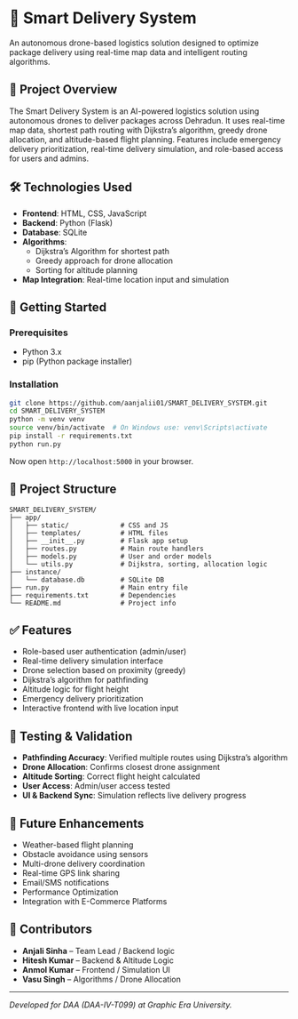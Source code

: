 # 🚁 Smart Delivery System

An autonomous drone-based logistics solution designed to optimize package delivery using real-time map data and intelligent routing algorithms.

## 📌 Project Overview

The Smart Delivery System is an AI-powered logistics solution using autonomous drones to deliver packages across Dehradun. It uses real-time map data, shortest path routing with Dijkstra’s algorithm, greedy drone allocation, and altitude-based flight planning. Features include emergency delivery prioritization, real-time delivery simulation, and role-based access for users and admins.

## 🛠️ Technologies Used

- **Frontend**: HTML, CSS, JavaScript
- **Backend**: Python (Flask)
- **Database**: SQLite
- **Algorithms**:
  - Dijkstra’s Algorithm for shortest path
  - Greedy approach for drone allocation
  - Sorting for altitude planning
- **Map Integration**: Real-time location input and simulation

## 🚀 Getting Started

### Prerequisites

- Python 3.x
- pip (Python package installer)

### Installation

```bash
git clone https://github.com/aanjalii01/SMART_DELIVERY_SYSTEM.git
cd SMART_DELIVERY_SYSTEM
python -m venv venv
source venv/bin/activate  # On Windows use: venv\Scripts\activate
pip install -r requirements.txt
python run.py
```

Now open `http://localhost:5000` in your browser.

## 📂 Project Structure

```
SMART_DELIVERY_SYSTEM/
├── app/
│   ├── static/             # CSS and JS
│   ├── templates/          # HTML files
│   ├── __init__.py         # Flask app setup
│   ├── routes.py           # Main route handlers
│   ├── models.py           # User and order models
│   └── utils.py            # Dijkstra, sorting, allocation logic
├── instance/
│   └── database.db         # SQLite DB
├── run.py                  # Main entry file
├── requirements.txt        # Dependencies
└── README.md               # Project info
```

## ✅ Features

- Role-based user authentication (admin/user)
- Real-time delivery simulation interface
- Drone selection based on proximity (greedy)
- Dijkstra’s algorithm for pathfinding
- Altitude logic for flight height
- Emergency delivery prioritization
- Interactive frontend with live location input

## 🧪 Testing & Validation

- **Pathfinding Accuracy**: Verified multiple routes using Dijkstra’s algorithm
- **Drone Allocation**: Confirms closest drone assignment
- **Altitude Sorting**: Correct flight height calculated
- **User Access**: Admin/user access tested
- **UI & Backend Sync**: Simulation reflects live delivery progress

## 🔮 Future Enhancements

- Weather-based flight planning
- Obstacle avoidance using sensors
- Multi-drone delivery coordination
- Real-time GPS link sharing
- Email/SMS notifications
- Performance Optimization
- Integration with E-Commerce Platforms

## 👥 Contributors

- **Anjali Sinha** – Team Lead / Backend logic
- **Hitesh Kumar** – Backend & Altitude Logic
- **Anmol Kumar** – Frontend / Simulation UI
- **Vasu Singh** – Algorithms / Drone Allocation


---

*Developed for DAA (DAA-IV-T099) at Graphic Era University.*
